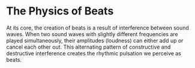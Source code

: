 # The Physics of Beats


At its core, the creation of beats is a result of interference between sound waves. 
When two sound waves with slightly different frequencies are played simultaneously, their amplitudes (loudness) can either add up or cancel each other out. 
This alternating pattern of constructive and destructive interference creates the rhythmic pulsation we perceive as beats.
